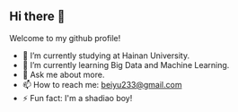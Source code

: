 ## Hi there 👋

Welcome to my github profile!

- 🔭 I’m currently studying at Hainan University.
- 🌱 I’m currently learning Big Data and Machine Learning.
- 💬 Ask me about more.
- 📫 How to reach me: beiyu233@gmail.com
- ⚡ Fun fact: I'm a shadiao boy!

<!--
**beiyuouo/beiyuouo** is a ✨ _special_ ✨ repository because its `README.md` (this file) appears on your GitHub profile.

Here are some ideas to get you started:

- 🔭 I’m currently working on ...
- 🌱 I’m currently learning ...
- 👯 I’m looking to collaborate on ...
- 🤔 I’m looking for help with ...
- 💬 Ask me about ...
- 📫 How to reach me: ...
- 😄 Pronouns: ...
- ⚡ Fun fact: ...
-->
